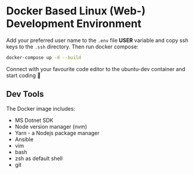 # Docker Based Linux (Web-) Development Environment

Add your preferred user name to the `.env` file **USER** variable and copy ssh keys to the `.ssh` directory.
Then run docker compose:

```bash
docker-compose up -d --build
```

Connect with your favourite code editor to the ubuntu-dev container and start coding &#128039;


## Dev Tools

The Docker image includes:

- MS Dotnet SDK
- Node version manager (nvm)
- Yarn - a Nodejs package manager
- Ansible
- vim
- bash
- zsh as default shell
- git


